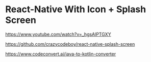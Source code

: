# React-Native With Icon + Splash Screen

https://www.youtube.com/watch?v=_hgsAlPTGXY

https://github.com/crazycodeboy/react-native-splash-screen

https://www.codeconvert.ai/java-to-kotlin-converter
